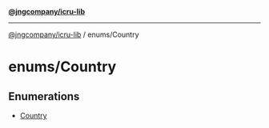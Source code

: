 [**@jngcompany/icru-lib**](../../README.md)

***

[@jngcompany/icru-lib](../../README.md) / enums/Country

# enums/Country

## Enumerations

- [Country](enumerations/Country.md)
